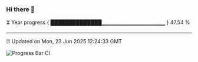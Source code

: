 ### Hi there 👋

⏳ Year progress { ██████████████▁▁▁▁▁▁▁▁▁▁▁▁▁▁▁▁ } 47.54 %

---

⏰ Updated on Mon, 23 Jun 2025 12:24:33 GMT

![Progress Bar CI](https://github.com/Shyam-Makwana/GitHub-Actions-Demo/workflows/Progress%20Bar%20CI/badge.svg)
